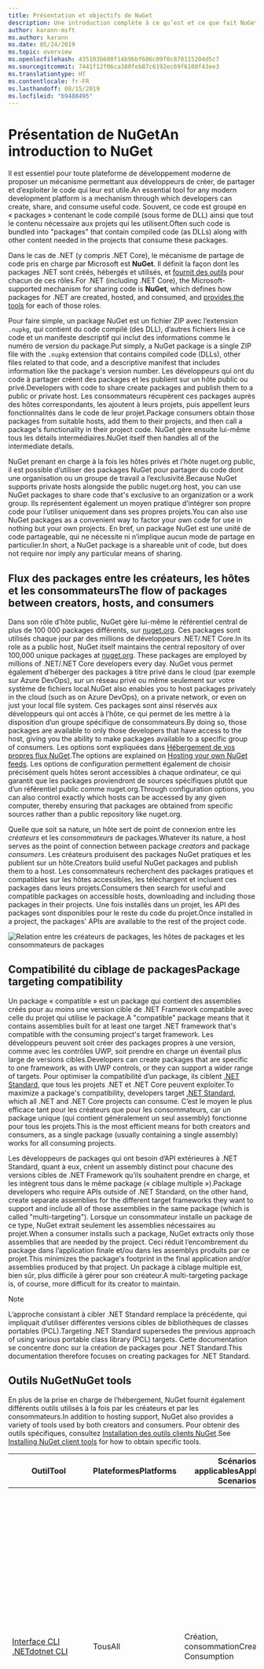 ```yaml
---
title: Présentation et objectifs de NuGet
description: Une introduction complète à ce qu’est et ce que fait NuGet
author: karann-msft
ms.author: karann
ms.date: 05/24/2019
ms.topic: overview
ms.openlocfilehash: 435103b600f14b9bbf606c09f0c870115204d5c7
ms.sourcegitcommit: 7441f12f06ca380feb87c6192ec69f6108f43ee3
ms.translationtype: HT
ms.contentlocale: fr-FR
ms.lasthandoff: 08/15/2019
ms.locfileid: "69488495"
---
```

# <a name="an-introduction-to-nuget"></a><span data-ttu-id="edbc1-103">Présentation de NuGet</span><span class="sxs-lookup"><span data-stu-id="edbc1-103">An introduction to NuGet</span></span>

<span data-ttu-id="edbc1-104">Il est essentiel pour toute plateforme de développement moderne de proposer un mécanisme permettant aux développeurs de créer, de partager et d’exploiter le code qui leur est utile.</span><span class="sxs-lookup"><span data-stu-id="edbc1-104">An essential tool for any modern development platform is a mechanism through which developers can create, share, and consume useful code.</span></span> <span data-ttu-id="edbc1-105">Souvent, ce code est groupé en « packages » contenant le code compilé (sous forme de DLL) ainsi que tout le contenu nécessaire aux projets qui les utilisent.</span><span class="sxs-lookup"><span data-stu-id="edbc1-105">Often such code is bundled into "packages" that contain compiled code (as DLLs) along with other content needed in the projects that consume these packages.</span></span>

<span data-ttu-id="edbc1-106">Dans le cas de .NET (y compris .NET Core), le mécanisme de partage de code pris en charge par Microsoft est **NuGet**. Il définit la façon dont les packages .NET sont créés, hébergés et utilisés, et [fournit des outils](install-nuget-client-tools.md) pour chacun de ces rôles.</span><span class="sxs-lookup"><span data-stu-id="edbc1-106">For .NET (including .NET Core), the Microsoft-supported mechanism for sharing code is **NuGet**, which defines how packages for .NET are created, hosted, and consumed, and [provides the tools](install-nuget-client-tools.md) for each of those roles.</span></span>

<span data-ttu-id="edbc1-107">Pour faire simple, un package NuGet est un fichier ZIP avec l’extension `.nupkg`, qui contient du code compilé (des DLL), d’autres fichiers liés à ce code et un manifeste descriptif qui inclut des informations comme le numéro de version du package.</span><span class="sxs-lookup"><span data-stu-id="edbc1-107">Put simply, a NuGet package is a single ZIP file with the `.nupkg` extension that contains compiled code (DLLs), other files related to that code, and a descriptive manifest that includes information like the package's version number.</span></span> <span data-ttu-id="edbc1-108">Les développeurs qui ont du code à partager créent des packages et les publient sur un hôte public ou privé.</span><span class="sxs-lookup"><span data-stu-id="edbc1-108">Developers with code to share create packages and publish them to a public or private host.</span></span> <span data-ttu-id="edbc1-109">Les consommateurs récupèrent ces packages auprès des hôtes correspondants, les ajoutent à leurs projets, puis appellent leurs fonctionnalités dans le code de leur projet.</span><span class="sxs-lookup"><span data-stu-id="edbc1-109">Package consumers obtain those packages from suitable hosts, add them to their projects, and then call a package's functionality in their project code.</span></span> <span data-ttu-id="edbc1-110">NuGet gère ensuite lui-même tous les détails intermédiaires.</span><span class="sxs-lookup"><span data-stu-id="edbc1-110">NuGet itself then handles all of the intermediate details.</span></span>

<span data-ttu-id="edbc1-111">NuGet prenant en charge à la fois les hôtes privés et l’hôte nuget.org public, il est possible d’utiliser des packages NuGet pour partager du code dont une organisation ou un groupe de travail a l’exclusivité.</span><span class="sxs-lookup"><span data-stu-id="edbc1-111">Because NuGet supports private hosts alongside the public nuget.org host, you can use NuGet packages to share code that's exclusive to an organization or a work group.</span></span> <span data-ttu-id="edbc1-112">Ils représentent également un moyen pratique d’intégrer son propre code pour l’utiliser uniquement dans ses propres projets.</span><span class="sxs-lookup"><span data-stu-id="edbc1-112">You can also use NuGet packages as a convenient way to factor your own code for use in nothing but your own projects.</span></span> <span data-ttu-id="edbc1-113">En bref, un package NuGet est une unité de code partageable, qui ne nécessite ni n’implique aucun mode de partage en particulier.</span><span class="sxs-lookup"><span data-stu-id="edbc1-113">In short, a NuGet package is a shareable unit of code, but does not require nor imply any particular means of sharing.</span></span>

## <a name="the-flow-of-packages-between-creators-hosts-and-consumers"></a><span data-ttu-id="edbc1-114">Flux des packages entre les créateurs, les hôtes et les consommateurs</span><span class="sxs-lookup"><span data-stu-id="edbc1-114">The flow of packages between creators, hosts, and consumers</span></span>

<span data-ttu-id="edbc1-115">Dans son rôle d’hôte public, NuGet gère lui-même le référentiel central de plus de 100 000 packages différents, sur [nuget.org](https://www.nuget.org). Ces packages sont utilisés chaque jour par des millions de développeurs .NET/.NET Core.</span><span class="sxs-lookup"><span data-stu-id="edbc1-115">In its role as a public host, NuGet itself maintains the central repository of over 100,000 unique packages at [nuget.org](https://www.nuget.org). These packages are employed by millions of .NET/.NET Core developers every day.</span></span> <span data-ttu-id="edbc1-116">NuGet vous permet également d’héberger des packages à titre privé dans le cloud (par exemple sur Azure DevOps), sur un réseau privé ou même seulement sur votre système de fichiers local.</span><span class="sxs-lookup"><span data-stu-id="edbc1-116">NuGet also enables you to host packages privately in the cloud (such as on Azure DevOps), on a private network, or even on just your local file system.</span></span> <span data-ttu-id="edbc1-117">Ces packages sont ainsi réservés aux développeurs qui ont accès à l’hôte, ce qui permet de les mettre à la disposition d’un groupe spécifique de consommateurs.</span><span class="sxs-lookup"><span data-stu-id="edbc1-117">By doing so, those packages are available to only those developers that have access to the host, giving you the ability to make packages available to a specific group of consumers.</span></span> <span data-ttu-id="edbc1-118">Les options sont expliquées dans [Hébergement de vos propres flux NuGet](hosting-packages/overview.md).</span><span class="sxs-lookup"><span data-stu-id="edbc1-118">The options are explained on [Hosting your own NuGet feeds](hosting-packages/overview.md).</span></span> <span data-ttu-id="edbc1-119">Les options de configuration permettent également de choisir précisément quels hôtes seront accessibles à chaque ordinateur, ce qui garantit que les packages proviendront de sources spécifiques plutôt que d’un référentiel public comme nuget.org.</span><span class="sxs-lookup"><span data-stu-id="edbc1-119">Through configuration options, you can also control exactly which hosts can be accessed by any given computer, thereby ensuring that packages are obtained from specific sources rather than a public repository like nuget.org.</span></span>

<span data-ttu-id="edbc1-120">Quelle que soit sa nature, un hôte sert de point de connexion entre les *créateurs* et les *consommateurs* de packages.</span><span class="sxs-lookup"><span data-stu-id="edbc1-120">Whatever its nature, a host serves as the point of connection between package *creators* and package *consumers*.</span></span> <span data-ttu-id="edbc1-121">Les créateurs produisent des packages NuGet pratiques et les publient sur un hôte.</span><span class="sxs-lookup"><span data-stu-id="edbc1-121">Creators build useful NuGet packages and publish them to a host.</span></span> <span data-ttu-id="edbc1-122">Les consommateurs recherchent des packages pratiques et compatibles sur les hôtes accessibles, les téléchargent et incluent ces packages dans leurs projets.</span><span class="sxs-lookup"><span data-stu-id="edbc1-122">Consumers then search for useful and compatible packages on accessible hosts, downloading and including those packages in their projects.</span></span> <span data-ttu-id="edbc1-123">Une fois installés dans un projet, les API des packages sont disponibles pour le reste du code du projet.</span><span class="sxs-lookup"><span data-stu-id="edbc1-123">Once installed in a project, the packages' APIs are available to the rest of the project code.</span></span>

![Relation entre les créateurs de packages, les hôtes de packages et les consommateurs de packages](media/nuget-roles.png)

## <a name="package-targeting-compatibility"></a><span data-ttu-id="edbc1-125">Compatibilité du ciblage de packages</span><span class="sxs-lookup"><span data-stu-id="edbc1-125">Package targeting compatibility</span></span>

<span data-ttu-id="edbc1-126">Un package « compatible » est un package qui contient des assemblies créés pour au moins une version cible de .NET Framework compatible avec celle du projet qui utilise le package.</span><span class="sxs-lookup"><span data-stu-id="edbc1-126">A "compatible" package means that it contains assemblies built for at least one target .NET framework that's compatible with the consuming project's target framework.</span></span> <span data-ttu-id="edbc1-127">Les développeurs peuvent soit créer des packages propres à une version, comme avec les contrôles UWP, soit prendre en charge un éventail plus large de versions cibles.</span><span class="sxs-lookup"><span data-stu-id="edbc1-127">Developers can create packages that are specific to one framework, as with UWP controls, or they can support a wider range of targets.</span></span> <span data-ttu-id="edbc1-128">Pour optimiser la compatibilité d’un package, ils ciblent [.NET Standard](/dotnet/standard/net-standard), que tous les projets .NET et .NET Core peuvent exploiter.</span><span class="sxs-lookup"><span data-stu-id="edbc1-128">To maximize a package's compatibility, developers target [.NET Standard](/dotnet/standard/net-standard), which all .NET and .NET Core projects can consume.</span></span> <span data-ttu-id="edbc1-129">C’est le moyen le plus efficace tant pour les créateurs que pour les consommateurs, car un package unique (qui contient généralement un seul assembly) fonctionne pour tous les projets.</span><span class="sxs-lookup"><span data-stu-id="edbc1-129">This is the most efficient means for both creators and consumers, as a single package (usually containing a single assembly) works for all consuming projects.</span></span>

<span data-ttu-id="edbc1-130">Les développeurs de packages qui ont besoin d’API extérieures à .NET Standard, quant à eux, créent un assembly distinct pour chacune des versions cibles de .NET Framework qu’ils souhaitent prendre en charge, et les intègrent tous dans le même package (« ciblage multiple »).</span><span class="sxs-lookup"><span data-stu-id="edbc1-130">Package developers who require APIs outside of .NET Standard, on the other hand, create separate assemblies for the different target frameworks they want to support and include all of those assemblies in the same package (which is called "multi-targeting").</span></span> <span data-ttu-id="edbc1-131">Lorsque un consommateur installe un package de ce type, NuGet extrait seulement les assemblies nécessaires au projet.</span><span class="sxs-lookup"><span data-stu-id="edbc1-131">When a consumer installs such a package, NuGet extracts only those assemblies that are needed by the project.</span></span> <span data-ttu-id="edbc1-132">Ceci réduit l’encombrement du package dans l’application finale et/ou dans les assemblys produits par ce projet.</span><span class="sxs-lookup"><span data-stu-id="edbc1-132">This minimizes the package's footprint in the final application and/or assemblies produced by that project.</span></span> <span data-ttu-id="edbc1-133">Un package à ciblage multiple est, bien sûr, plus difficile à gérer pour son créateur.</span><span class="sxs-lookup"><span data-stu-id="edbc1-133">A multi-targeting package is, of course, more difficult for its creator to maintain.</span></span>

> [!Note]
> <span data-ttu-id="edbc1-134">L’approche consistant à cibler .NET Standard remplace la précédente, qui impliquait d’utiliser différentes versions cibles de bibliothèques de classes portables (PCL).</span><span class="sxs-lookup"><span data-stu-id="edbc1-134">Targeting .NET Standard supersedes the previous approach of using various portable class library (PCL) targets.</span></span> <span data-ttu-id="edbc1-135">Cette documentation se concentre donc sur la création de packages pour .NET Standard.</span><span class="sxs-lookup"><span data-stu-id="edbc1-135">This documentation therefore focuses on creating packages for .NET Standard.</span></span>

## <a name="nuget-tools"></a><span data-ttu-id="edbc1-136">Outils NuGet</span><span class="sxs-lookup"><span data-stu-id="edbc1-136">NuGet tools</span></span>

<span data-ttu-id="edbc1-137">En plus de la prise en charge de l’hébergement, NuGet fournit également différents outils utilisés à la fois par les créateurs et par les consommateurs.</span><span class="sxs-lookup"><span data-stu-id="edbc1-137">In addition to hosting support, NuGet also provides a variety of tools used by both creators and consumers.</span></span> <span data-ttu-id="edbc1-138">Pour obtenir des outils spécifiques, consultez [Installation des outils clients NuGet](install-nuget-client-tools.md).</span><span class="sxs-lookup"><span data-stu-id="edbc1-138">See [Installing NuGet client tools](install-nuget-client-tools.md) for how to obtain specific tools.</span></span>

| <span data-ttu-id="edbc1-139">Outil</span><span class="sxs-lookup"><span data-stu-id="edbc1-139">Tool</span></span> | <span data-ttu-id="edbc1-140">Plateformes</span><span class="sxs-lookup"><span data-stu-id="edbc1-140">Platforms</span></span> | <span data-ttu-id="edbc1-141">Scénarios applicables</span><span class="sxs-lookup"><span data-stu-id="edbc1-141">Applicable Scenarios</span></span> | <span data-ttu-id="edbc1-142">Description</span><span class="sxs-lookup"><span data-stu-id="edbc1-142">Description</span></span> |
| --- | --- | --- | --- |
| [<span data-ttu-id="edbc1-143">Interface CLI .NET</span><span class="sxs-lookup"><span data-stu-id="edbc1-143">dotnet CLI</span></span>](consume-packages/install-use-packages-dotnet-cli.md) | <span data-ttu-id="edbc1-144">Tous</span><span class="sxs-lookup"><span data-stu-id="edbc1-144">All</span></span> | <span data-ttu-id="edbc1-145">Création, consommation</span><span class="sxs-lookup"><span data-stu-id="edbc1-145">Creation, Consumption</span></span> | <span data-ttu-id="edbc1-146">Outil CLI pour les bibliothèques .NET Core et .NET Standard et pour les projets de style SDK qui ciblent le .NET Framework (consultez [Attribut SDK](/dotnet/core/tools/csproj#additions)).</span><span class="sxs-lookup"><span data-stu-id="edbc1-146">CLI tool for .NET Core and .NET Standard libraries, and for SDK-style projects that target .NET Framework (see [SDK attribute](/dotnet/core/tools/csproj#additions)).</span></span> <span data-ttu-id="edbc1-147">Propose certaines des fonctionnalités de l’interface CLI NuGet directement dans la chaîne d’outils .NET Core.</span><span class="sxs-lookup"><span data-stu-id="edbc1-147">Provides certain NuGet CLI capabilities directly within the .NET Core tool chain.</span></span> <span data-ttu-id="edbc1-148">Tout comme l’interface CLI `nuget.exe`, l’interface CLI dotnet n’interagit pas avec les projets Visual Studio.</span><span class="sxs-lookup"><span data-stu-id="edbc1-148">As with the `nuget.exe` CLI, the dotnet CLI does not interact with Visual Studio projects.</span></span> |
| [<span data-ttu-id="edbc1-149">Interface CLI de nuget.exe</span><span class="sxs-lookup"><span data-stu-id="edbc1-149">nuget.exe CLI</span></span>](consume-packages/install-use-packages-nuget-cli.md) | <span data-ttu-id="edbc1-150">Tous</span><span class="sxs-lookup"><span data-stu-id="edbc1-150">All</span></span> | <span data-ttu-id="edbc1-151">Création, consommation</span><span class="sxs-lookup"><span data-stu-id="edbc1-151">Creation, Consumption</span></span> | <span data-ttu-id="edbc1-152">Outil CLI pour les bibliothèques .NET Framework et les projets qui ne sont pas de style SDK ciblant les bibliothèques .NET Standard.</span><span class="sxs-lookup"><span data-stu-id="edbc1-152">CLI tool for .NET Framework libraries and non-SDK-style projects that target .NET Standard libraries.</span></span> <span data-ttu-id="edbc1-153">Fournit toutes les fonctionnalités de NuGet, avec certaines commandes s’appliquant spécifiquement aux créateurs de package, certaines seulement aux consommateurs et d’autres aux deux.</span><span class="sxs-lookup"><span data-stu-id="edbc1-153">Provides all NuGet capabilities, with some commands applying specifically to package creators, some applying only to consumers, and others applying to both.</span></span> <span data-ttu-id="edbc1-154">Par exemple, les créateurs de packages utilisent la commande `nuget pack` pour créer un package à partir de différents assemblies et des fichiers associés, les consommateurs utilisent `nuget install` pour inclure des packages dans un dossier de projet, et tous utilisent `nuget config` pour définir les variables de configuration NuGet.</span><span class="sxs-lookup"><span data-stu-id="edbc1-154">For example, package creators use the `nuget pack` command to create a package from various assemblies and related files, package consumers use `nuget install` to include packages in a project folder, and everyone uses `nuget config` to set NuGet configuration variables.</span></span> <span data-ttu-id="edbc1-155">L’interface CLI NuGet, indépendante de la plateforme, n’interagit pas avec les projets Visual Studio.</span><span class="sxs-lookup"><span data-stu-id="edbc1-155">As a platform-agnostic tool, the NuGet CLI does not interact with Visual Studio projects.</span></span> |
| [<span data-ttu-id="edbc1-156">Console du Gestionnaire de package</span><span class="sxs-lookup"><span data-stu-id="edbc1-156">Package Manager Console</span></span>](consume-packages/install-use-packages-powershell.md) | <span data-ttu-id="edbc1-157">Visual Studio sur Windows</span><span class="sxs-lookup"><span data-stu-id="edbc1-157">Visual Studio on Windows</span></span> | <span data-ttu-id="edbc1-158">Consommation</span><span class="sxs-lookup"><span data-stu-id="edbc1-158">Consumption</span></span> | <span data-ttu-id="edbc1-159">Propose des [commandes PowerShell](reference/Powershell-Reference.md) permettant d’installer et de gérer des packages dans les projets Visual Studio.</span><span class="sxs-lookup"><span data-stu-id="edbc1-159">Provides [PowerShell commands](reference/Powershell-Reference.md) for installing and managing packages in Visual Studio projects.</span></span> |
| [<span data-ttu-id="edbc1-160">Interface utilisateur du Gestionnaire de package</span><span class="sxs-lookup"><span data-stu-id="edbc1-160">Package Manager UI</span></span>](consume-packages/install-use-packages-visual-studio.md) | <span data-ttu-id="edbc1-161">Visual Studio sur Windows</span><span class="sxs-lookup"><span data-stu-id="edbc1-161">Visual Studio on Windows</span></span> | <span data-ttu-id="edbc1-162">Consommation</span><span class="sxs-lookup"><span data-stu-id="edbc1-162">Consumption</span></span> | <span data-ttu-id="edbc1-163">Propose une interface utilisateur facile d’utilisation permettant d’installer et de gérer des packages dans les projets Visual Studio.</span><span class="sxs-lookup"><span data-stu-id="edbc1-163">Provides an easy-to-use UI for installing and managing packages in Visual Studio projects.</span></span> |
| [<span data-ttu-id="edbc1-164">Interface utilisateur de gestion de NuGet</span><span class="sxs-lookup"><span data-stu-id="edbc1-164">Manage NuGet UI</span></span>](/visualstudio/mac/nuget-walkthrough) | <span data-ttu-id="edbc1-165">Visual Studio pour Mac</span><span class="sxs-lookup"><span data-stu-id="edbc1-165">Visual Studio for Mac</span></span> | <span data-ttu-id="edbc1-166">Consommation</span><span class="sxs-lookup"><span data-stu-id="edbc1-166">Consumption</span></span> | <span data-ttu-id="edbc1-167">Propose une interface utilisateur facile d’utilisation permettant d’installer et de gérer des packages dans les projets Mac.</span><span class="sxs-lookup"><span data-stu-id="edbc1-167">Provide an easy-to-use UI for installing and managing packages in Visual Studio for Mac projects.</span></span> |
| [<span data-ttu-id="edbc1-168">MSBuild</span><span class="sxs-lookup"><span data-stu-id="edbc1-168">MSBuild</span></span>](reference/msbuild-targets.md) | <span data-ttu-id="edbc1-169">Windows</span><span class="sxs-lookup"><span data-stu-id="edbc1-169">Windows</span></span> | <span data-ttu-id="edbc1-170">Création, consommation</span><span class="sxs-lookup"><span data-stu-id="edbc1-170">Creation, Consumption</span></span> | <span data-ttu-id="edbc1-171">Offre la possibilité de créer et de restaurer directement des packages utilisés dans un projet avec la chaîne d’outils MSBuild.</span><span class="sxs-lookup"><span data-stu-id="edbc1-171">Provides the ability to create packages and restore packages used in a project directly through the MSBuild tool chain.</span></span> |

<span data-ttu-id="edbc1-172">Comme on peut le constater, les outils NuGet à utiliser dépendent fortement de l’activité (création, utilisation ou publication de packages), ainsi que de la plateforme utilisée.</span><span class="sxs-lookup"><span data-stu-id="edbc1-172">As you can see, the NuGet tools you work with depend greatly on whether you're creating, consuming, or publishing packages, and the platform on which you're working.</span></span> <span data-ttu-id="edbc1-173">Les créateurs de packages en sont en général également des consommateurs, car ils s’appuient sur des fonctionnalités qui existent dans d’autres packages NuGet.</span><span class="sxs-lookup"><span data-stu-id="edbc1-173">Package creators are typically also consumers, as they build on top of functionality that exists in other NuGet packages.</span></span> <span data-ttu-id="edbc1-174">Bien sûr, ces packages peuvent à leur tour dépendre d’autres packages.</span><span class="sxs-lookup"><span data-stu-id="edbc1-174">And those packages, of course, may in turn depend on still others.</span></span>

<span data-ttu-id="edbc1-175">Pour plus d’informations, commencez par les articles [Workflow de création de packages](create-packages/Overview-and-Workflow.md) et [Workflow d’utilisation de packages](consume-packages/Overview-and-Workflow.md).</span><span class="sxs-lookup"><span data-stu-id="edbc1-175">For more information, start with the [Package creation workflow](create-packages/Overview-and-Workflow.md) and [Package consumption workflow](consume-packages/Overview-and-Workflow.md) articles.</span></span>

## <a name="managing-dependencies"></a><span data-ttu-id="edbc1-176">Gestion des dépendances</span><span class="sxs-lookup"><span data-stu-id="edbc1-176">Managing dependencies</span></span>

<span data-ttu-id="edbc1-177">La facilité à s’appuyer sur le travail des autres est l’un des aspects les plus puissants d’un système de gestion des packages.</span><span class="sxs-lookup"><span data-stu-id="edbc1-177">The ability to easily build on the work of others is one of most powerful features of a package management system.</span></span> <span data-ttu-id="edbc1-178">En conséquence, la plus grande partie du travail effectué par NuGet consiste à gérer cette arborescence ou ce « graphique » de dépendance pour chaque projet.</span><span class="sxs-lookup"><span data-stu-id="edbc1-178">Accordingly, much of what NuGet does is managing that dependency tree or "graph" on behalf of a project.</span></span> <span data-ttu-id="edbc1-179">Autrement dit, vous devez vous préoccuper seulement des packages que vous utilisez directement dans un projet.</span><span class="sxs-lookup"><span data-stu-id="edbc1-179">Simply said, you need only concern yourself with those packages that you're directly using in a project.</span></span> <span data-ttu-id="edbc1-180">Si l’un d’entre eux utilise lui-même d’autres packages (et ainsi de suite), NuGet se charge de toutes ces dépendances des niveaux inférieurs.</span><span class="sxs-lookup"><span data-stu-id="edbc1-180">If any of those packages themselves consume other packages (which can, in turn, consume still others), NuGet takes care of all those down-level dependencies.</span></span>

<span data-ttu-id="edbc1-181">L’illustration suivante montre un projet qui dépend de cinq packages, qui à leur tour dépendent de plusieurs autres.</span><span class="sxs-lookup"><span data-stu-id="edbc1-181">The following image shows a project that depends on five packages, which in turn depend on a number of others.</span></span>

![Exemple de graphe des dépendances NuGet pour un projet .NET](media/dependency-graph.png)

<span data-ttu-id="edbc1-183">Notez que certains packages apparaissent plusieurs fois dans le graphe des dépendances.</span><span class="sxs-lookup"><span data-stu-id="edbc1-183">Notice that some packages appear multiple times in the dependency graph.</span></span> <span data-ttu-id="edbc1-184">Par exemple, il existe trois consommateurs différents du package B, et chaque consommateur peut également spécifier une version différente pour ce package (non représenté).</span><span class="sxs-lookup"><span data-stu-id="edbc1-184">For example, there are three different consumers of package B, and each consumer might also specify a different version for that package (not shown).</span></span> <span data-ttu-id="edbc1-185">C’est un cas courant, en particulier pour les packages les plus utilisés.</span><span class="sxs-lookup"><span data-stu-id="edbc1-185">This is a common occurrence, especially for widely-used packages.</span></span> <span data-ttu-id="edbc1-186">Heureusement, NuGet se charge de tout le travail en identifiant exactement la version du package B qui convient à tous les consommateurs.</span><span class="sxs-lookup"><span data-stu-id="edbc1-186">NuGet fortunately does all the hard work to determine exactly which version of package B satisfies all consumers.</span></span> <span data-ttu-id="edbc1-187">NuGet fait ensuite de même pour tous les autres packages, quelle que soit la profondeur du graphique de dépendance.</span><span class="sxs-lookup"><span data-stu-id="edbc1-187">NuGet then does the same for all other packages, no matter how deep the dependency graph.</span></span>

<span data-ttu-id="edbc1-188">Pour plus d’informations sur la façon dont NuGet réalise ce service, consultez [Résolution des dépendances](concepts/dependency-resolution.md).</span><span class="sxs-lookup"><span data-stu-id="edbc1-188">For more details on how NuGet performs this service, see [Dependency resolution](concepts/dependency-resolution.md).</span></span>

## <a name="tracking-references-and-restoring-packages"></a><span data-ttu-id="edbc1-189">Suivi des références et restauration de packages</span><span class="sxs-lookup"><span data-stu-id="edbc1-189">Tracking references and restoring packages</span></span>

<span data-ttu-id="edbc1-190">Compte tenu de la simplicité de déplacement de projets entre différents ordinateurs de développeurs, référentiels de contrôle de code source, serveurs de builds, etc., il est très peu pratique de conserver les assemblys binaires de packages NuGet directement liés à un projet.</span><span class="sxs-lookup"><span data-stu-id="edbc1-190">Because projects can easily move between developer computers, source control repositories, build servers, and so forth, it's highly impractical to keep the binary assemblies of NuGet packages directly bound to a project.</span></span> <span data-ttu-id="edbc1-191">Cela aurait pour effet d’encombrer inutilement chacune des copies du projet (et ainsi de gaspiller de l’espace dans les référentiels de contrôle de code source).</span><span class="sxs-lookup"><span data-stu-id="edbc1-191">Doing so would make each copy of the project unnecessarily bloated (and thereby waste space in source control repositories).</span></span> <span data-ttu-id="edbc1-192">Il serait également très difficile de mettre à jour les fichiers binaires des packages, car la nouvelle version devrait s’appliquer à toutes les copies du projet.</span><span class="sxs-lookup"><span data-stu-id="edbc1-192">It would also make it very difficult to update package binaries to newer versions as updates would have to be applied across all copies of the project.</span></span>

<span data-ttu-id="edbc1-193">NuGet gère plutôt une simple liste de références des packages dont dépend le projet, qui englobe les dépendances de niveau supérieur et de niveau inférieur.</span><span class="sxs-lookup"><span data-stu-id="edbc1-193">NuGet instead maintains a simple reference list of the packages upon which a project depends, including both top-level and down-level dependencies.</span></span> <span data-ttu-id="edbc1-194">Autrement dit, lorsque un package est installé dans un projet à partir d’un hôte, NuGet enregistre l’identificateur et le numéro de version du package dans cette liste de références.</span><span class="sxs-lookup"><span data-stu-id="edbc1-194">That is, whenever you install a package from some host into a project, NuGet records the package identifier and version number in the reference list.</span></span> <span data-ttu-id="edbc1-195">(La désinstallation d’un package supprime bien sûr celui-ci de la liste.) NuGet offre un moyen de restaurer tous les packages référencés à la demande, comme le décrit la section [Restauration de packages](consume-packages/package-restore.md).</span><span class="sxs-lookup"><span data-stu-id="edbc1-195">(Uninstalling a package, of course, removes it from the list.) NuGet then provides a means to restore all referenced packages upon request, as described on [Package restore](consume-packages/package-restore.md).</span></span>

![Une liste des références NuGet est créée à l’installation du package et elle peut être utilisée pour restaurer des packages ailleurs.](media/nuget-restore.png)

<span data-ttu-id="edbc1-197">Avec seulement la liste des références, NuGet peut à tout moment réinstaller &mdash; autrement dit, *restaurer* &mdash; tous ces packages à partir d’hôtes publics et privés.</span><span class="sxs-lookup"><span data-stu-id="edbc1-197">With only the reference list, NuGet can then reinstall&mdash;that is, *restore*&mdash;all of those packages from public and/or private hosts at any later time.</span></span> <span data-ttu-id="edbc1-198">Pour valider un projet dans le contrôle de code source ou le partager par un autre moyen, il suffit d’inclure la liste des références et d’exclure les fichiers binaires des packages (consultez la section [Packages et contrôle de code source](consume-packages/packages-and-source-control.md).)</span><span class="sxs-lookup"><span data-stu-id="edbc1-198">When committing a project to source control, or sharing it in some other way, you include only the reference list and exclude any package binaries (see [Packages and source control](consume-packages/packages-and-source-control.md).)</span></span>

<span data-ttu-id="edbc1-199">L’ordinateur qui reçoit un projet, par exemple un serveur de builds obtenant une copie du projet dans le cadre d’un système de déploiement automatisé, demande simplement à NuGet de restaurer les dépendances quand elles sont nécessaires.</span><span class="sxs-lookup"><span data-stu-id="edbc1-199">The computer that receives a project, such as a build server obtaining a copy of the project as part of an automated deployment system, simply asks NuGet to restore dependencies whenever they're needed.</span></span> <span data-ttu-id="edbc1-200">Les systèmes de build, comme Azure DevOps, fournissent des étapes de « restauration NuGet » à cette fin.</span><span class="sxs-lookup"><span data-stu-id="edbc1-200">Build systems like Azure DevOps provide "NuGet restore" steps for this exact purpose.</span></span> <span data-ttu-id="edbc1-201">De même, lorsque les développeurs récupèrent une copie d’un projet (par exemple, en clonant un référentiel), ils peuvent appeler une commande du type `nuget restore` (interface CLI NuGet), `dotnet restore` (interface CLI dotnet) ou `Install-Package` (console du Gestionnaire de package) pour avoir tous les packages nécessaires.</span><span class="sxs-lookup"><span data-stu-id="edbc1-201">Similarly, when developers obtain a copy of a project (as when cloning a repository), they can invoke command like `nuget restore` (NuGet CLI), `dotnet restore` (dotnet CLI), or `Install-Package` (Package Manager Console) to obtain all the necessary packages.</span></span> <span data-ttu-id="edbc1-202">Visual Studio, pour sa part, restaure automatiquement les packages lors de la création d’un projet (tant que la restauration automatique est activée, comme l’explique la page [Restauration de package](consume-packages/package-restore.md)).</span><span class="sxs-lookup"><span data-stu-id="edbc1-202">Visual Studio, for its part, automatically restores packages when building a project (provided that automatic restore is enabled, as described on [Package restore](consume-packages/package-restore.md)).</span></span>

<span data-ttu-id="edbc1-203">Le rôle principal de NuGet pour les développeurs est clairement de gérer cette liste de références pour le compte de votre projet, et de fournir les moyens de restaurer efficacement (et de mettre à jour) les packages référencés.</span><span class="sxs-lookup"><span data-stu-id="edbc1-203">Clearly, then, NuGet's primary role where developers are concerned is maintaining that reference list on behalf of your project and providing the means to efficiently restore (and update) those referenced packages.</span></span> <span data-ttu-id="edbc1-204">Cette liste est gérée dans un des deux *formats de gestion des packages*, nommés :</span><span class="sxs-lookup"><span data-stu-id="edbc1-204">This list is maintained in one of two *package management formats*, as they're called:</span></span>

- <span data-ttu-id="edbc1-205">[PackageReference](consume-packages/package-references-in-project-files.md) (ou « Références des packages dans les fichiers projet ») : *(NuGet 4.0+)* Gère la liste des dépendances de niveau supérieur d’un projet directement dans le fichier projet ; aucun fichier distinct n’est nécessaire.</span><span class="sxs-lookup"><span data-stu-id="edbc1-205">[PackageReference](consume-packages/package-references-in-project-files.md) (or "package references in project files") | *(NuGet 4.0+)* Maintains a list of a project's top-level dependencies directly within the project file, so no separate file is needed.</span></span> <span data-ttu-id="edbc1-206">Un fichier associé, `obj/project.assets.json`, est généré dynamiquement pour gérer le graphique de dépendance global des packages utilisés par un projet, ainsi que toutes les dépendances de bas niveau.</span><span class="sxs-lookup"><span data-stu-id="edbc1-206">An associated file, `obj/project.assets.json`, is dynamically generated to manage the overall dependency graph of the packages that a project uses along with all down-level dependencies.</span></span> <span data-ttu-id="edbc1-207">PackageReference est toujours utilisé par les projets .NET Core.</span><span class="sxs-lookup"><span data-stu-id="edbc1-207">PackageReference is always used by .NET Core projects.</span></span>

- <span data-ttu-id="edbc1-208">[`packages.config`](reference/packages-config.md) : *(NuGet 1.0+)* Fichier XML qui gère une liste plate de toutes les dépendances du projet, notamment les dépendances des autres packages installés.</span><span class="sxs-lookup"><span data-stu-id="edbc1-208">[`packages.config`](reference/packages-config.md): *(NuGet 1.0+)* An XML file that maintains a flat list of all dependencies in the project, including the dependencies of other installed packages.</span></span> <span data-ttu-id="edbc1-209">Les packages installés ou restaurés sont stockés dans un dossier `packages`.</span><span class="sxs-lookup"><span data-stu-id="edbc1-209">Installed or restored packages are stored in a `packages` folder.</span></span>

<span data-ttu-id="edbc1-210">Le format de gestion des packages utilisé dépend du type de projet, ainsi que de la version disponible de NuGet (ou de Visual Studio).</span><span class="sxs-lookup"><span data-stu-id="edbc1-210">Which package management format is employed in any given project depends on the project type, and the available version of NuGet (and/or Visual Studio).</span></span> <span data-ttu-id="edbc1-211">Pour savoir quel format est utilisé, recherchez `packages.config` dans la racine du projet après avoir installé votre premier package.</span><span class="sxs-lookup"><span data-stu-id="edbc1-211">To check what format is being used, simply look for `packages.config` in the project root after installing your first package.</span></span> <span data-ttu-id="edbc1-212">Si vous ne possédez pas ce fichier, recherchez l’élément \<PackageReference\> directement dans le fichier projet.</span><span class="sxs-lookup"><span data-stu-id="edbc1-212">If you don't have that file, look in the project file directly for a \<PackageReference\> element.</span></span>

<span data-ttu-id="edbc1-213">Si vous avez le choix, nous vous recommandons d’utiliser PackageReference.</span><span class="sxs-lookup"><span data-stu-id="edbc1-213">When you have a choice, we recommend using PackageReference.</span></span> <span data-ttu-id="edbc1-214">`packages.config` est conservé pour des raisons d’héritage et ne fait plus l’objet d’un développement actif.</span><span class="sxs-lookup"><span data-stu-id="edbc1-214">`packages.config` is maintained for legacy purposes and is no longer under active development.</span></span>

> [!Tip]
> <span data-ttu-id="edbc1-215">Diverses commandes CLI `nuget.exe`, comme `nuget install`, n’ajoutent pas automatiquement le package à la liste de référence.</span><span class="sxs-lookup"><span data-stu-id="edbc1-215">Various `nuget.exe` CLI commands, like `nuget install`, do not automatically add the package to the reference list.</span></span> <span data-ttu-id="edbc1-216">La liste est mise à jour lors de l’installation d’un package avec le Gestionnaire de package de Visual Studio (interface utilisateur ou console) et l’interface CLI `dotnet.exe`.</span><span class="sxs-lookup"><span data-stu-id="edbc1-216">The list is updated when installing a package with the Visual Studio Package Manager (UI or Console), and with `dotnet.exe` CLI.</span></span>

## <a name="what-else-does-nuget-do"></a><span data-ttu-id="edbc1-217">Autres fonctionnalités de NuGet</span><span class="sxs-lookup"><span data-stu-id="edbc1-217">What else does NuGet do?</span></span>

<span data-ttu-id="edbc1-218">Nous avons vu jusqu’ici les caractéristiques suivantes de NuGet :</span><span class="sxs-lookup"><span data-stu-id="edbc1-218">So far you've learned the following characteristics of NuGet:</span></span>

- <span data-ttu-id="edbc1-219">NuGet propose le référentiel central nuget.org, qui prend en charge l’hébergement privé.</span><span class="sxs-lookup"><span data-stu-id="edbc1-219">NuGet provides the central nuget.org repository with support for private hosting.</span></span>
- <span data-ttu-id="edbc1-220">NuGet fournit les outils dont les développeurs ont besoin pour créer, publier et consommer des packages.</span><span class="sxs-lookup"><span data-stu-id="edbc1-220">NuGet provides the tools developers need for creating, publishing, and consuming packages.</span></span>
- <span data-ttu-id="edbc1-221">Plus important encore, NuGet gère la liste des références des packages utilisés dans le projet, et a la capacité de restaurer et de mettre à jour ces packages à partir de cette liste.</span><span class="sxs-lookup"><span data-stu-id="edbc1-221">Most importantly, NuGet maintains a reference list of packages used in a project and the ability to restore and update those packages from that list.</span></span>

<span data-ttu-id="edbc1-222">Pour que ces processus fonctionnent efficacement, NuGet effectue certaines optimisations en arrière-plan.</span><span class="sxs-lookup"><span data-stu-id="edbc1-222">To make these processes work efficiently, NuGet does some behind-the-scenes optimizations.</span></span> <span data-ttu-id="edbc1-223">En particulier, NuGet gère un cache de package et un dossier de packages globaux pour accélérer l’installation et la réinstallation.</span><span class="sxs-lookup"><span data-stu-id="edbc1-223">Most notably, NuGet manages a package cache and a global packages folder to shortcut installation and reinstallation.</span></span> <span data-ttu-id="edbc1-224">Le cache évite d’avoir à télécharger un package déjà installé sur l’ordinateur.</span><span class="sxs-lookup"><span data-stu-id="edbc1-224">The cache avoids downloading a package that's already been installed on the machine.</span></span> <span data-ttu-id="edbc1-225">Grâce au dossier de packages globaux, plusieurs projets peuvent partager le même package installé, ce qui réduit l’encombrement global de NuGet sur l’ordinateur.</span><span class="sxs-lookup"><span data-stu-id="edbc1-225">The global packages folder allows multiple projects to share the same installed package, thereby reducing NuGet's overall footprint on the computer.</span></span> <span data-ttu-id="edbc1-226">Le cache et le dossier de packages globaux sont également très pratiques pour restaurer fréquemment un grand nombre de packages, comme sur un serveur de builds.</span><span class="sxs-lookup"><span data-stu-id="edbc1-226">The cache and global packages folder are also very helpful when you're frequently restoring a larger number of packages, as on a build server.</span></span> <span data-ttu-id="edbc1-227">Pour plus d’informations sur ces mécanismes, consultez [Gérer les dossiers de packages globaux et de cache](consume-packages/managing-the-global-packages-and-cache-folders.md).</span><span class="sxs-lookup"><span data-stu-id="edbc1-227">For more details on these mechanisms, see [Managing the global packages and cache folders](consume-packages/managing-the-global-packages-and-cache-folders.md).</span></span>

<span data-ttu-id="edbc1-228">Pour un projet donné, NuGet gère le graphique de dépendance global, ce qui implique de résoudre à nouveau des références multiples à différentes versions du même package.</span><span class="sxs-lookup"><span data-stu-id="edbc1-228">Within an individual project, NuGet manages the overall dependency graph, which again includes resolving multiple references to different versions of the same package.</span></span> <span data-ttu-id="edbc1-229">Il est fréquent qu’un projet ait une dépendance d’un ou plusieurs packages qui ont eux-mêmes les mêmes dépendances.</span><span class="sxs-lookup"><span data-stu-id="edbc1-229">It's quite common that a project takes a dependency on one or more packages that themselves have the same dependencies.</span></span> <span data-ttu-id="edbc1-230">Par exemple, certains des packages utilitaires les plus pratiques de nuget.org sont utilisés par beaucoup d’autres packages.</span><span class="sxs-lookup"><span data-stu-id="edbc1-230">Some of the most useful utility packages on nuget.org are employed by many other packages.</span></span> <span data-ttu-id="edbc1-231">Pris dans sa totalité, le graphique de dépendance peut facilement comporter dix références distinctes à des versions différentes du même package.</span><span class="sxs-lookup"><span data-stu-id="edbc1-231">In the entire dependency graph, then, you could easily have ten different references to different versions of the same package.</span></span> <span data-ttu-id="edbc1-232">Pour éviter d’importer plusieurs versions de ce package dans l’application elle-même, NuGet repère la version utilisable par tout le monde.</span><span class="sxs-lookup"><span data-stu-id="edbc1-232">To avoid bringing multiple versions of that package into the application itself, NuGet sorts out which single version can be used by all consumers.</span></span> <span data-ttu-id="edbc1-233">(Pour plus d’informations, consultez la page [Résolution des dépendances](concepts/dependency-resolution.md).)</span><span class="sxs-lookup"><span data-stu-id="edbc1-233">(For more information, see [Dependency Resolution](concepts/dependency-resolution.md).)</span></span>

<span data-ttu-id="edbc1-234">De plus, NuGet gère toutes les spécifications liées à la façon dont les packages sont structurés (notamment la [localisation](create-packages/creating-localized-packages.md) et les [symboles de débogage](create-packages/symbol-packages.md)) et dont ils sont [référencés](consume-packages/package-references-in-project-files.md) (notamment les [plages de versions](concepts/package-versioning.md#version-ranges-and-wildcards) et les [préversions](create-packages/prerelease-packages.md).) NuGet propose également différentes API permettant d’interagir par programme avec ses services, et offre un support aux développeurs qui écrivent des modèles de projet et des extensions Visual Studio.</span><span class="sxs-lookup"><span data-stu-id="edbc1-234">Beyond that, NuGet maintains all the specifications related to how packages are structured (including [localization](create-packages/creating-localized-packages.md) and [debug symbols](create-packages/symbol-packages.md)) and how they are [referenced](consume-packages/package-references-in-project-files.md) (including [version ranges](concepts/package-versioning.md#version-ranges-and-wildcards) and [pre-release versions](create-packages/prerelease-packages.md).) NuGet also provides various APIs to work with its services programmatically, and provides support for developers who write Visual Studio extensions and project templates.</span></span>

<span data-ttu-id="edbc1-235">Prenez un moment pour parcourir la table des matières de cette documentation : toutes ces fonctionnalités y sont représentées, ainsi que des notes de publication remontant aux débuts de NuGet.</span><span class="sxs-lookup"><span data-stu-id="edbc1-235">Take a moment to browse the table of contents for this documentation, and you see all of these capabilities represented there, along with release notes dating back to NuGet's beginnings.</span></span>

## <a name="comments-contributions-and-issues"></a><span data-ttu-id="edbc1-236">Commentaires, contributions et problèmes</span><span class="sxs-lookup"><span data-stu-id="edbc1-236">Comments, contributions, and issues</span></span>

<span data-ttu-id="edbc1-237">Enfin, les commentaires et les contributions à cette documentation sont les bienvenus &mdash; sélectionnez simplement les commandes **Commentaires** et **Modifier** en haut d’une page, ou consultez le [référentiel de documents ](https://github.com/NuGet/docs.microsoft.com-nuget/) et la [liste des documents consacrés aux problèmes](https://github.com/NuGet/docs.microsoft.com-nuget/issues) sur GitHub.</span><span class="sxs-lookup"><span data-stu-id="edbc1-237">Finally, we very much welcome comments and contributions to this documentation&mdash;just select the **Feedback** and **Edit** commands on the top of any page, or visit the [docs repository](https://github.com/NuGet/docs.microsoft.com-nuget/) and [docs issue list](https://github.com/NuGet/docs.microsoft.com-nuget/issues) on GitHub.</span></span>

<span data-ttu-id="edbc1-238">Nous apprécions également les contributions à NuGet à proprement parler sur ses [différents référentiels GitHub](https://github.com/NuGet/Home) ; vous trouverez les problèmes de NuGet sur [https://github.com/NuGet/home/issues](https://github.com/NuGet/home/issues).</span><span class="sxs-lookup"><span data-stu-id="edbc1-238">We also welcome contributions to NuGet itself through its [various GitHub repositories](https://github.com/NuGet/Home); NuGet issues can be found on [https://github.com/NuGet/home/issues](https://github.com/NuGet/home/issues).</span></span>

<span data-ttu-id="edbc1-239">Profitez de votre expérience NuGet !</span><span class="sxs-lookup"><span data-stu-id="edbc1-239">Enjoy your NuGet experience!</span></span>
